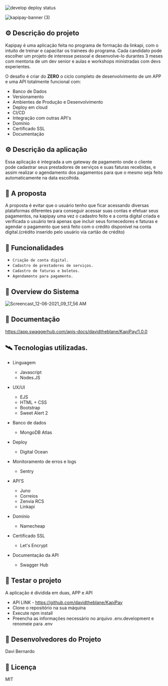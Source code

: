 ![develop deploy status](https://github.com/davidtheblane/KapiPay-Front/actions/workflows/develop_deploy.yml/badge.svg)

![kapipay-banner (3)](https://user-images.githubusercontent.com/42559009/144868668-e8344fdf-ea14-4009-8a28-252dca15c6be.png)

## ⚙️ Descrição do projeto
Kapipay é uma aplicação feita no programa de formação da linkapi, com o intuito de treinar e capacitar os trainees do programa. Cada candidato pode escolher um projeto de interesse pessoal e desenvolve-lo durantes 3 meses com mentoria de um dev senior e aulas e workshops ministradas com devs experientes. 

O desafio é criar do **ZERO** o ciclo completo de desenvolvimento de um APP e uma API totalmente funcional com:
- Banco de Dados
- Versionamento
- Ambientes de Produção e Desenvolvimento 
- Deploy em cloud 
- CI/CD
- Integração com outras API's 
- Domínio
- Certificado SSL
- Documentação

## ⚙️ Descrição da aplicação
Essa aplicação é integrada a um gateway de pagamento onde o cliente pode cadastrar seus prestadores de serviços e suas faturas recebidas, e assim realizar o agendamento dos pagamentos para que o mesmo seja feito automaticamente na data escolhida.

## 📖 A proposta
A proposta é evitar que o usuário tenho que ficar acessando diversas plataformas diferentes para conseguir acessar suas contas e efetuar seus pagamentos, na kapipay uma vez o cadastro feito e a conta digital criada e verificada o usuário terá apenas que incluir seus fornecedores e faturas e agendar o pagamento que será feito com o crédito disponível na conta digital.(crédito inserido pelo usuário via cartão de crédito)

## 🔨 Funcionalidades
- `Criação de conta digital.`
- `Cadastro de prestadores de serviços.`
- `Cadastro de faturas e boletos.` 
- `Agendamento para pagamento.`

## 🎥 Overview do Sistema
![Screencast_12-06-2021_09_17_56 AM](https://user-images.githubusercontent.com/42559009/144866478-3448134f-6a89-4d49-98b8-d83691a1cef4.gif)

## 📑 Documentação
https://app.swaggerhub.com/apis-docs/davidtheblane/KapiPay/1.0.0

## 🛰️ Tecnologias utilizadas.
- Linguagem
  - Javascript
  - Nodes.JS

- UX/UI
  - EJS
  - HTML + CSS
  - Bootstrap
  - Sweet Alert 2

- Banco de dados
  - MongoDB Atlas

- Deploy
  - Digital Ocean
   
- Monitoramento de erros e logs
  - Sentry  
   
- API'S
  - Juno
  - Correios
  - Zenvia RCS
  - Linkapi

- Domínio 
  - Namecheap
   
- Certificado SSL
  - Let's Encrypt 
  
- Documentação da API
  - Swagger Hub 


## 🧪 Testar o projeto
A aplicação é dividida em duas, APP e API
- API LINK - https://github.com/davidtheblane/KapiPay
- Clone o repositório na sua máquina
- Execute npm install
- Preencha as informações necessário no arquivo .env.development e renomeie para .env

## 🧔 Desenvolvedores do Projeto
Davi Bernardo

## 🧮 Licença
MIT
